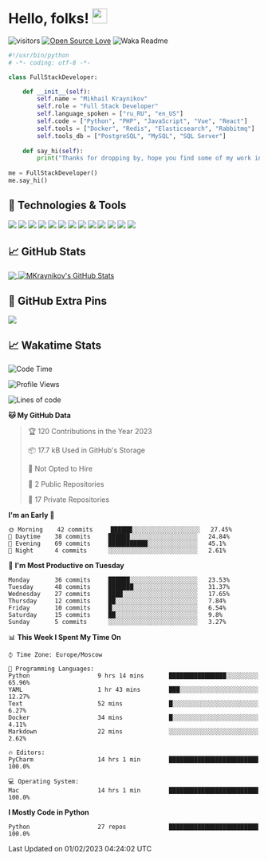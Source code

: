 # Hello, folks! <img src="https://raw.githubusercontent.com/MartinHeinz/MartinHeinz/master/wave.gif" width="30px" height="30px" />

![visitors](https://visitor-badge.laobi.icu/badge?page_id=MKraynikov.MKraynikov)
[![Open Source Love](https://badges.frapsoft.com/os/v1/open-source.svg?v=102)](https://github.com/ellerbrock/open-source-badge/)
![Waka Readme](https://github.com/MKraynikov/MKraynikov/workflows/Waka%20Readme/badge.svg)

```python
#!/usr/bin/python
# -*- coding: utf-8 -*-

class FullStackDeveloper:

    def __init__(self):
        self.name = "Mikhail Kraynikov"
        self.role = "Full Stack Developer"
        self.language_spoken = ["ru_RU", "en_US"]
        self.code = ["Python", "PHP", "JavaScript", "Vue", "React"]
        self.tools = ["Docker", "Redis", "Elasticsearch", "Rabbitmq"]
        self.tools_db = ["PostgreSQL", "MySQL", "SQL Server"]
        
    def say_hi(self):
        print("Thanks for dropping by, hope you find some of my work interesting.")
        
me = FullStackDeveloper()
me.say_hi()
```

## 🔧 Technologies & Tools
![](https://img.shields.io/badge/OS-Linux-informational?style=flat&logo=linux&logoColor=white&color=2bbc8a)
![](https://img.shields.io/badge/Editor-IntelliJ_IDEA-informational?style=flat&logo=intellij-idea&logoColor=white&color=2bbc8a)
![](https://img.shields.io/badge/Code-PHP-informational?style=flat&logo=php&logoColor=white&color=2bbc8a)
![](https://img.shields.io/badge/Code-Python-informational?style=flat&logo=python&logoColor=white&color=2bbc8a)
![](https://img.shields.io/badge/Code-JavaScript-informational?style=flat&logo=javascript&logoColor=white&color=2bbc8a)
![](https://img.shields.io/badge/Code-Vue-informational?style=flat&logo=vue.js&logoColor=white&color=2bbc8a)
![](https://img.shields.io/badge/Shell-Bash-informational?style=flat&logo=gnu-bash&logoColor=white&color=2bbc8a)
![](https://img.shields.io/badge/Tools-PostgreSQL-informational?style=flat&logo=postgresql&logoColor=white&color=2bbc8a)
![](https://img.shields.io/badge/Tools-MySQL-informational?style=flat&logo=mysql&logoColor=white&color=2bbc8a)
![](https://img.shields.io/badge/Tools-Docker-informational?style=flat&logo=docker&logoColor=white&color=2bbc8a)
![](https://img.shields.io/badge/Tools-Redis-informational?style=flat&logo=redis&logoColor=white&color=2bbc8a)
![](https://img.shields.io/badge/Tools-Elasticsearch-informational?style=flat&logo=elasticsearch&logoColor=white&color=2bbc8a)
![](https://img.shields.io/badge/Tools-Rabbitmq-informational?style=flat&logo=rabbitmq&logoColor=white&color=2bbc8a)

## &#x1f4c8; GitHub Stats

<a href="https://github.com/MKraynikov/MKraynikov">
  <img align="center" src="https://github-readme-stats.vercel.app/api/top-langs/?username=MKraynikov&hide=javascript,html&title_color=ffffff&text_color=c9cacc&icon_color=2bbc8a&bg_color=1d1f21&langs_count=3" />
</a>
<a href="https://github.com/MKraynikov/MKraynikov">
  <img align="center" src="https://github-readme-stats.vercel.app/api?username=MKraynikov&show_icons=true&line_height=27&count_private=true&title_color=ffffff&text_color=c9cacc&icon_color=2bbc8a&bg_color=1d1f21" alt="MKraynikov's GitHub Stats" />
</a>

## 💖 GitHub Extra Pins

<a href="https://github.com/MKraynikov/small_company_CRM">
  <img align="center" src="https://github-readme-stats.vercel.app/api/pin/?username=MKraynikov&repo=small_company_CRM&title_color=ffffff&text_color=c9cacc&icon_color=2bbc8a&bg_color=1d1f21" />
</a>

## &#x1f4c8; Wakatime Stats

<!--START_SECTION:waka-->
![Code Time](http://img.shields.io/badge/Code%20Time-18%20hrs%2013%20mins-blue)

![Profile Views](http://img.shields.io/badge/Profile%20Views-54-blue)

![Lines of code](https://img.shields.io/badge/From%20Hello%20World%20I%27ve%20Written-4%20Million%20lines%20of%20code-blue)

**🐱 My GitHub Data** 

> 🏆 120 Contributions in the Year 2023
 > 
> 📦 17.7 kB Used in GitHub's Storage 
 > 
> 🚫 Not Opted to Hire
 > 
> 📜 2 Public Repositories 
 > 
> 🔑 17 Private Repositories  
 > 
**I'm an Early 🐤** 

```text
🌞 Morning    42 commits     ██████░░░░░░░░░░░░░░░░░░░   27.45% 
🌆 Daytime    38 commits     ██████░░░░░░░░░░░░░░░░░░░   24.84% 
🌃 Evening    69 commits     ███████████░░░░░░░░░░░░░░   45.1% 
🌙 Night      4 commits      ░░░░░░░░░░░░░░░░░░░░░░░░░   2.61%

```
📅 **I'm Most Productive on Tuesday** 

```text
Monday       36 commits     ██████░░░░░░░░░░░░░░░░░░░   23.53% 
Tuesday      48 commits     ███████░░░░░░░░░░░░░░░░░░   31.37% 
Wednesday    27 commits     ████░░░░░░░░░░░░░░░░░░░░░   17.65% 
Thursday     12 commits     ██░░░░░░░░░░░░░░░░░░░░░░░   7.84% 
Friday       10 commits     █░░░░░░░░░░░░░░░░░░░░░░░░   6.54% 
Saturday     15 commits     ██░░░░░░░░░░░░░░░░░░░░░░░   9.8% 
Sunday       5 commits      ░░░░░░░░░░░░░░░░░░░░░░░░░   3.27%

```


📊 **This Week I Spent My Time On** 

```text
⌚︎ Time Zone: Europe/Moscow

💬 Programming Languages: 
Python                   9 hrs 14 mins       ████████████████░░░░░░░░░   65.96% 
YAML                     1 hr 43 mins        ███░░░░░░░░░░░░░░░░░░░░░░   12.27% 
Text                     52 mins             █░░░░░░░░░░░░░░░░░░░░░░░░   6.27% 
Docker                   34 mins             █░░░░░░░░░░░░░░░░░░░░░░░░   4.11% 
Markdown                 22 mins             ░░░░░░░░░░░░░░░░░░░░░░░░░   2.62%

🔥 Editors: 
PyCharm                  14 hrs 1 min        █████████████████████████   100.0%

💻 Operating System: 
Mac                      14 hrs 1 min        █████████████████████████   100.0%

```

**I Mostly Code in Python** 

```text
Python                   27 repos            █████████████████████████   100.0%

```



 Last Updated on 01/02/2023 04:24:02 UTC
<!--END_SECTION:waka-->
